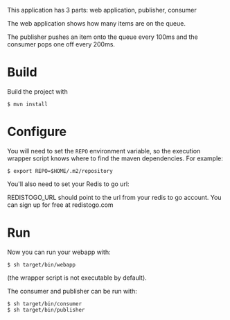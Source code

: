 This application has 3 parts: web application, publisher, consumer

The web application shows how many items are on the queue.

The publisher pushes an item onto the queue every 100ms and the consumer pops one off every 200ms.

# Build

Build the project with

    $ mvn install

# Configure

You will need to set the `REPO` environment variable, so the execution wrapper script knows where to find the maven dependencies. For example:

    $ export REPO=$HOME/.m2/repository

You'll also need to set your Redis to go url:

REDISTOGO_URL should point to the url from your redis to go account. You can sign up for free at redistogo.com

# Run

Now you can run your webapp with:

    $ sh target/bin/webapp

(the wrapper script is not executable by default).

The consumer and publisher can be run with:

    $ sh target/bin/consumer
    $ sh target/bin/publisher

